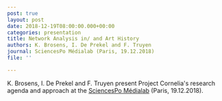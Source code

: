 ```yaml
---
post: true
layout: post
date: 2018-12-19T08:00:00.000+00:00
categories: presentation
title: Network Analysis in/ and Art History
authors: K. Brosens, I. De Prekel and F. Truyen
journal: SciencesPo Médialab (Paris, 19.12.2018)
file: ''

---
```

K. Brosens, I. De Prekel and F. Truyen present Project Cornelia's research agenda and approach at the [SciencesPo Médialab](https://medialab.sciencespo.fr/en/activities/seminaire-du-medialab/) (Paris, 19.12.2018).